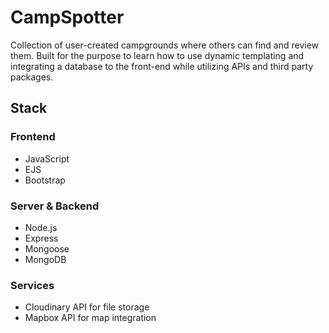 # CampSpotter
Collection of user-created campgrounds where others can find and review them. 
Built for the purpose to learn how to use dynamic templating and integrating a database to the front-end while utilizing APIs and third party packages.

## Stack
### Frontend
- JavaScript
- EJS
- Bootstrap

### Server & Backend
- Node.js
- Express
- Mongoose
- MongoDB

### Services
- Cloudinary API for file storage
- Mapbox API for map integration
